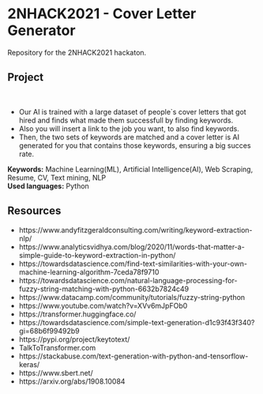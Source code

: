 # 2NHACK2021 - Cover Letter Generator

Repository for the 2NHACK2021 hackaton.

<h2>Project</h2><br>
<ul>
  <li>Our AI is trained with a large dataset of people`s cover letters that got hired and finds what made them successfull by finding keywords.</li>
  <li>Also you will insert a link to the job you want, to also find keywords.</li>
  <li>Then, the two sets of keywords are matched and a cover letter is AI generated for you that contains those keywords, ensuring a big succes rate.</li>
</ul>

<b>Keywords:</b> Machine Learning(ML), Artificial Intelligence(AI), Web Scraping, Resume, CV, Text mining, NLP<br>
<b>Used languages:</b> Python


<h2>Resources</h2>
<ul>
  <li>https://www.andyfitzgeraldconsulting.com/writing/keyword-extraction-nlp/</li>
  <li>https://www.analyticsvidhya.com/blog/2020/11/words-that-matter-a-simple-guide-to-keyword-extraction-in-python/</li>
  <li>https://towardsdatascience.com/find-text-similarities-with-your-own-machine-learning-algorithm-7ceda78f9710</li>
  <li>https://towardsdatascience.com/natural-language-processing-for-fuzzy-string-matching-with-python-6632b7824c49</li>
  <li>https://www.datacamp.com/community/tutorials/fuzzy-string-python</li>
  <li>https://www.youtube.com/watch?v=XVv6mJpFOb0</li>
  <li>https://transformer.huggingface.co/</li>
  <li>https://towardsdatascience.com/simple-text-generation-d1c93f43f340?gi=68b6f99492b9</li>
  <li>https://pypi.org/project/keytotext/</li>
  <li>TalkToTransformer.com</li>
  <li>https://stackabuse.com/text-generation-with-python-and-tensorflow-keras/</li>
  <li>https://www.sbert.net/</li>
  <li>https://arxiv.org/abs/1908.10084</li>
 </ul>
